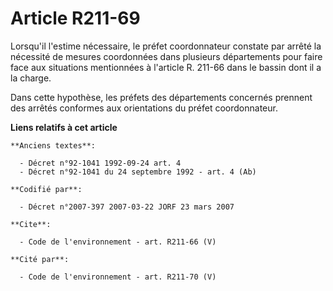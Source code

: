# Article R211-69

Lorsqu'il l'estime nécessaire, le préfet coordonnateur constate par arrêté la nécessité de mesures coordonnées dans plusieurs
départements pour faire face aux situations mentionnées à l'article R. 211-66 dans le bassin dont il a la charge.

Dans cette hypothèse, les préfets des départements concernés prennent des arrêtés conformes aux orientations du préfet
coordonnateur.

**Liens relatifs à cet article**

	**Anciens textes**:

	  - Décret n°92-1041 1992-09-24 art. 4
	  - Décret n°92-1041 du 24 septembre 1992 - art. 4 (Ab)

	**Codifié par**:

	  - Décret n°2007-397 2007-03-22 JORF 23 mars 2007

	**Cite**:

	  - Code de l'environnement - art. R211-66 (V)

	**Cité par**:

	  - Code de l'environnement - art. R211-70 (V)
